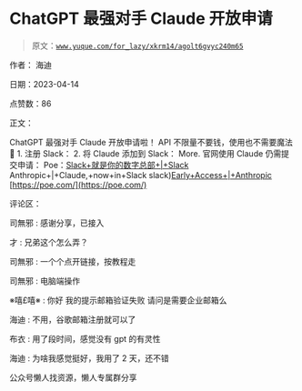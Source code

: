 # ChatGPT 最强对手 Claude 开放申请

> 原文：[`www.yuque.com/for_lazy/xkrm14/agolt6gvyc240m65`](https://www.yuque.com/for_lazy/xkrm14/agolt6gvyc240m65)



作者： 海迪



日期：2023-04-14



点赞数：86



正文：



ChatGPT 最强对手 Claude 开放申请啦！ API 不限量不要钱，使用也不需要魔法🔮 1\. 注册 Slack： 2\. 将 Claude 添加到 Slack： More. 官网使用 Claude 仍需提交申请： Poe：[Slack+就是你的数字总部+|+Slack](https://slack.com/intl/zh-cn/) Anthropic+|+Claude,+now+in+Slack slack)[Early+Access+|+Anthropic](https://www.anthropic.com/earlyaccess) [https://poe.com/](https://poe.com/)



评论区：



司無邪 : 感谢分享，已接入



才 : 兄弟这个怎么弄？



司無邪 : 一个个点开链接，按教程走



司無邪 : 电脑端操作



※嘻£嘻※ : 你好 我的提示邮箱验证失败 请问是需要企业邮箱么



海迪 : 不用，谷歌邮箱注册就可以了



布衣 : 用了段时间，感觉没有 gpt 的有灵性



海迪 : 为啥我感觉挺好，我用了 2 天，还不错



公众号懒人找资源，懒人专属群分享

